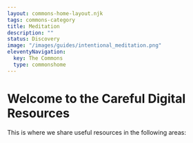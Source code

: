 ```yaml
---
layout: commons-home-layout.njk
tags: commons-category
title: Meditation
description: ""
status: Discovery
image: "/images/guides/intentional_meditation.png"
eleventyNavigation:
  key: The Commons
  type: commonshome
---
```


<h1>Welcome to the Careful Digital Resources</h1>

<p class="lead">This is where we share useful resources in the following areas:</p>
